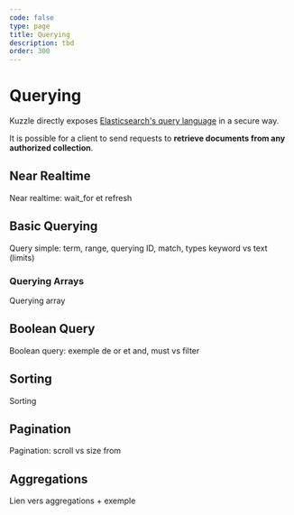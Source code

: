 ```yaml
---
code: false
type: page
title: Querying
description: tbd
order: 300
---
```


# Querying

Kuzzle directly exposes [Elasticsearch's query language](https://www.elastic.co/guide/en/elasticsearch/reference/7.4/query-dsl.html) in a secure way. 

It is possible for a client to send requests to **retrieve documents from any authorized collection**.

## Near Realtime


Near realtime: wait_for et refresh

## Basic Querying
Query simple: term, range, querying ID, match,  types keyword vs text (limits)

### Querying Arrays 
Querying array

## Boolean Query

Boolean query: exemple de or et and, must vs filter

## Sorting

Sorting

## Pagination
Pagination: scroll vs size from

## Aggregations
Lien vers aggregations + exemple
